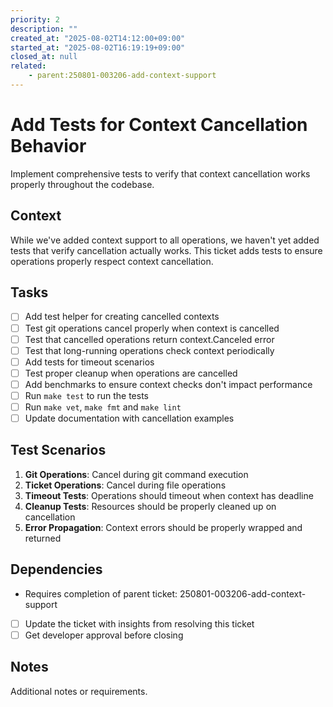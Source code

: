 ```yaml
---
priority: 2
description: ""
created_at: "2025-08-02T14:12:00+09:00"
started_at: "2025-08-02T16:19:19+09:00"
closed_at: null
related:
    - parent:250801-003206-add-context-support
---
```


# Add Tests for Context Cancellation Behavior

Implement comprehensive tests to verify that context cancellation works properly throughout the codebase.

## Context

While we've added context support to all operations, we haven't yet added tests that verify cancellation actually works. This ticket adds tests to ensure operations properly respect context cancellation.

## Tasks

- [ ] Add test helper for creating cancelled contexts
- [ ] Test git operations cancel properly when context is cancelled
- [ ] Test that cancelled operations return context.Canceled error
- [ ] Test that long-running operations check context periodically
- [ ] Add tests for timeout scenarios
- [ ] Test proper cleanup when operations are cancelled
- [ ] Add benchmarks to ensure context checks don't impact performance
- [ ] Run `make test` to run the tests
- [ ] Run `make vet`, `make fmt` and `make lint`
- [ ] Update documentation with cancellation examples

## Test Scenarios

1. **Git Operations**: Cancel during git command execution
2. **Ticket Operations**: Cancel during file operations
3. **Timeout Tests**: Operations should timeout when context has deadline
4. **Cleanup Tests**: Resources should be properly cleaned up on cancellation
5. **Error Propagation**: Context errors should be properly wrapped and returned

## Dependencies

- Requires completion of parent ticket: 250801-003206-add-context-support
- [ ] Update the ticket with insights from resolving this ticket
- [ ] Get developer approval before closing

## Notes

Additional notes or requirements.